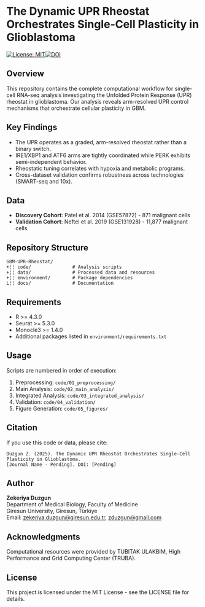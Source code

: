 # The Dynamic UPR Rheostat Orchestrates Single-Cell Plasticity in Glioblastoma

[![License: MIT](https://img.shields.io/badge/License-MIT-yellow.svg)](https://opensource.org/licenses/MIT)[![DOI](https://zenodo.org/badge/DOI/10.5281/zenodo.16834889.svg)](https://doi.org/10.5281/zenodo.16834889)

## Overview

This repository contains the complete computational workflow for single-cell RNA-seq analysis investigating the Unfolded Protein Response (UPR) rheostat in glioblastoma. Our analysis reveals arm-resolved UPR control mechanisms that orchestrate cellular plasticity in GBM.

## Key Findings

- The UPR operates as a graded, arm-resolved rheostat rather than a binary switch.
- IRE1/XBP1 and ATF6 arms are tightly coordinated while PERK exhibits semi-independent behavior.
- Rheostatic tuning correlates with hypoxia and metabolic programs.
- Cross-dataset validation confirms robustness across technologies (SMART-seq and 10x).

## Data

- **Discovery Cohort**: Patel et al. 2014 (GSE57872) - 871 malignant cells
- **Validation Cohort**: Neftel et al. 2019 (GSE131928) - 11,877 malignant cells

## Repository Structure

```
GBM-UPR-Rheostat/
+¦¦ code/               # Analysis scripts
+¦¦ data/               # Processed data and resources
+¦¦ environment/        # Package dependencies
L¦¦ docs/               # Documentation
```

## Requirements

- R >= 4.3.0
- Seurat >= 5.3.0
- Monocle3 >= 1.4.0
- Additional packages listed in `environment/requirements.txt`

## Usage

Scripts are numbered in order of execution:

1. Preprocessing: `code/01_preprocessing/`
2. Main Analysis: `code/02_main_analysis/`
3. Integrated Analysis: `code/03_integrated_analysis/`
4. Validation: `code/04_validation/`
5. Figure Generation: `code/05_figures/`

## Citation

If you use this code or data, please cite:

```
Duzgun Z. (2025). The Dynamic UPR Rheostat Orchestrates Single-Cell Plasticity in Glioblastoma. 
[Journal Name - Pending]. DOI: [Pending]
```

## Author

**Zekeriya Duzgun**  
Department of Medical Biology, Faculty of Medicine  
Giresun University, Giresun, Türkiye  
Email: zekeriya.duzgun@giresun.edu.tr, zduzgun@gmail.com

## Acknowledgments

Computational resources were provided by TUBITAK ULAKBIM, High Performance and Grid Computing Center (TRUBA).

## License

This project is licensed under the MIT License - see the LICENSE file for details.


